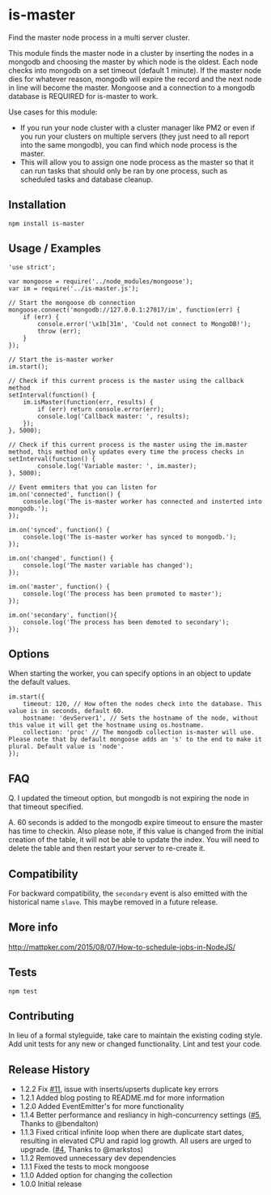 is-master
=========
Find the master node process in a multi server cluster.

This module finds the master node in a cluster by inserting the nodes in a mongodb and choosing the master by which node is the oldest. Each node checks into mongodb on a set timeout (default 1 minute). If the master node dies for whatever reason, mongodb will expire the record and the next node in line will become the master. Mongoose and a connection to a mongodb database is REQUIRED for is-master to work.

Use cases for this module:
* If you run your node cluster with a cluster manager like PM2 or even if you run your clusters on multiple servers (they just need to all report into the same mongodb), you can find which node process is the master.
* This will allow you to assign one node process as the master so that it can run tasks that should only be ran by one process, such as scheduled tasks and database cleanup.

## Installation

    npm install is-master

## Usage / Examples
```
'use strict';

var mongoose = require('../node_modules/mongoose');
var im = require('../is-master.js');

// Start the mongoose db connection
mongoose.connect('mongodb://127.0.0.1:27017/im', function(err) {
    if (err) {
        console.error('\x1b[31m', 'Could not connect to MongoDB!');
        throw (err);
    }
});

// Start the is-master worker
im.start();

// Check if this current process is the master using the callback method
setInterval(function() {
    im.isMaster(function(err, results) {
        if (err) return console.error(err);
        console.log('Callback master: ', results);
    });
}, 5000);

// Check if this current process is the master using the im.master method, this method only updates every time the process checks in
setInterval(function() {
        console.log('Variable master: ', im.master);
}, 5000);

// Event emmiters that you can listen for
im.on('connected', function() {
    console.log('The is-master worker has connected and insterted into mongodb.');
});

im.on('synced', function() {
    console.log('The is-master worker has synced to mongodb.');
});

im.on('changed', function() {
    console.log('The master variable has changed');
});

im.on('master', function() {
    console.log('The process has been promoted to master');
});

im.on('secondary', function(){
    console.log('The process has been demoted to secondary');
});
```

## Options

When starting the worker, you can specify options in an object to update the default values.

    im.start({
        timeout: 120, // How often the nodes check into the database. This value is in seconds, default 60.
        hostname: 'devServer1', // Sets the hostname of the node, without this value it will get the hostname using os.hostname.
        collection: 'proc' // The mongodb collection is-master will use. Please note that by default mongoose adds an 's' to the end to make it plural. Default value is 'node'.
    });

## FAQ

Q. I updated the timeout option, but mongodb is not expiring the node in that timeout specified.

A. 60 seconds is added to the mongodb expire timeout to ensure the master has time to checkin. Also please note, if this value is changed from the initial creation of the table, it will not be able to update the index. You will need to delete the table and then restart your server to re-create it.


## Compatibility

For backward compatibility, the `secondary` event is also emitted with the historical name `slave`.
This maybe removed in a future release.

## More info

http://mattpker.com/2015/08/07/How-to-schedule-jobs-in-NodeJS/

## Tests

    npm test

## Contributing

In lieu of a formal styleguide, take care to maintain the existing coding style.
Add unit tests for any new or changed functionality. Lint and test your code.

## Release History

* 1.2.2 Fix [#11](https://github.com/mattpker/node-is-master/issues/11), issue with inserts/upserts duplicate key errors
* 1.2.1 Added blog posting to README.md for more information
* 1.2.0 Added EventEmitter's for more functionality
* 1.1.4 Better performance and resliancy in high-concurrency settings ([#5](https://github.com/mattpker/node-is-master/pull/6), Thanks to @bendalton)
* 1.1.3 Fixed critical infinite loop when there are duplicate start dates, resulting in elevated CPU and rapid log growth. All users are urged to upgrade. ([#4](https://github.com/mattpker/node-is-master/issues/4), Thanks to @markstos)
* 1.1.2 Removed unnecessary dev dependencies
* 1.1.1 Fixed the tests to mock mongoose
* 1.1.0 Added option for changing the collection
* 1.0.0 Initial release
